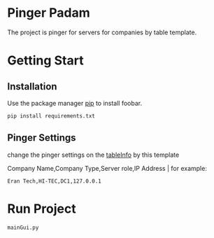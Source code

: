 # Pinger Padam
The project is pinger for servers for companies by table template.

# Getting Start
## Installation
Use the package manager [pip](https://pip.pypa.io/en/stable/) to install foobar.
```bash
pip install requirements.txt
```
## Pinger Settings
change the pinger settings on the [tableInfo](https://github.com/eranp03/pingerPadam/blob/master/tableInfo.txt) by this template

Company Name,Company Type,Server role,IP Address | for example:


```text
Eran Tech,HI-TEC,DC1,127.0.0.1
```
# Run Project
```text
mainGui.py
```
